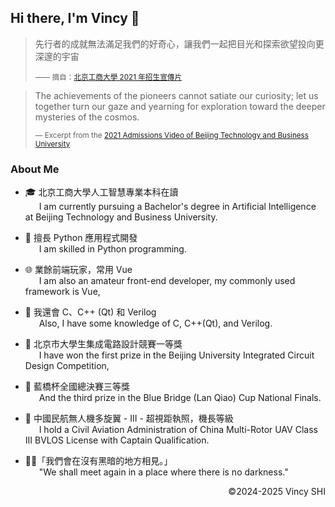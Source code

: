 ## Hi there, I'm Vincy 👋

> 先行者的成就無法滿足我們的好奇心，讓我們一起把目光和探索欲望投向更深邃的宇宙
>
> <sup>—— 摘自：[北京工商大學 2021 年招生宣傳片](https://www.bilibili.com/video/BV1io4y1y7DG/)</sup>

> The achievements of the pioneers cannot satiate our curiosity; let us together turn our gaze and yearning for exploration toward the deeper mysteries of the cosmos.
>
> <sup>— Excerpt from the [2021 Admissions Video of Beijing Technology and Business University](https://www.bilibili.com/video/BV1io4y1y7DG/)</sup>

### About Me

-   🎓 北京工商大學人工智慧專業本科在讀  
    &emsp;&nbsp; I am currently pursuing a Bachelor's degree in Artificial Intelligence at Beijing Technology and Business University.

-   💬 擅長 Python 應用程式開發  
    &emsp;&nbsp; I am skilled in Python programming.

-   🌐 業餘前端玩家，常用 Vue  
    &emsp;&nbsp; I am also an amateur front-end developer, my commonly used framework is Vue,

-   🌱 我還會 C、C++ (Qt) 和 Verilog  
    &emsp;&nbsp; Also, I have some knowledge of C, C++(Qt), and Verilog.

-   🥇 北京市大學生集成電路設計競賽一等獎  
    &emsp;&nbsp; I have won the first prize in the Beijing University Integrated Circuit Design Competition,

-   🥉 藍橋杯全國總決賽三等獎  
    &emsp;&nbsp; And the third prize in the Blue Bridge (Lan Qiao) Cup National Finals.

-   🚁 中國民航無人機多旋翼 - III - 超視距執照，機長等級  
    &emsp;&nbsp; I hold a Civil Aviation Administration of China Multi-Rotor UAV Class III BVLOS License with Captain Qualification.

-   🏳️‍⚧️「我們會在沒有黑暗的地方相見。」  
    &emsp;&nbsp; "We shall meet again in a place where there is no darkness."

<p align="right">©2024-2025 Vincy SHI</p>
